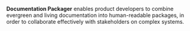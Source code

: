 **Documentation Packager** enables product developers to combine evergreen and living documentation into human-readable packages, in order to collaborate effectively with stakeholders on complex systems.
